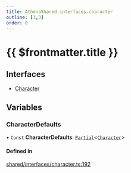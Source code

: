 ```yaml
---
title: AthenaShared.interfaces.character
outline: [1,3]
order: 0
---
```


# {{ $frontmatter.title }}


## Interfaces

- [Character](../interfaces/shared_interfaces_character_Character.md)

## Variables

### CharacterDefaults

• `Const` **CharacterDefaults**: [`Partial`](server_controllers_textlabel_Internal.md#Partial)<[`Character`](../interfaces/shared_interfaces_character_Character.md)\>

#### Defined in

[shared/interfaces/character.ts:192](https://github.com/Stuyk/altv-athena/blob/2226a0a/src/core/shared/interfaces/character.ts#L192)
